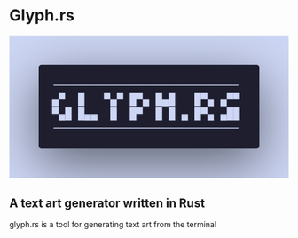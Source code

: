 # Glyph.rs
![Glyphrs](assets/title.png)
## A text art generator written in Rust

glyph.rs is a tool for generating text art from the terminal